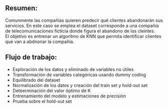 ## Resumen:  
Comunmente las compañías quieren predecir qué clientes abandonarán sus servicios. En este caso se emplea el dataset corresponde a una compañía de telecomunicaciones ficticia donde figura el abandono de los cleintes.  
El objetivo es entrenar un algoritmo de KNN que permita identificar clientes que van a abdnonar la compañía.  

## Flujo de trabajo:  

  * Exploración de los datos y eliminado de variables no útiles  
  * Transformación de variables categóricas usando dummy coding  
  * Equilibrado del dataset   
  * Normalización de los datos y creación del train set y hold-out set  
  * Deteerminación del valor óptimo de K   
  * Entrenamiento del modelo y estimaciones de precisión   
  * Prueba sobre el hold-out set   


